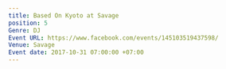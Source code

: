 ```yaml
---
title: Based On Kyoto at Savage
position: 5
Genre: DJ
Event URL: https://www.facebook.com/events/145103519437598/
Venue: Savage
Event date: 2017-10-31 07:00:00 +07:00
---
```


